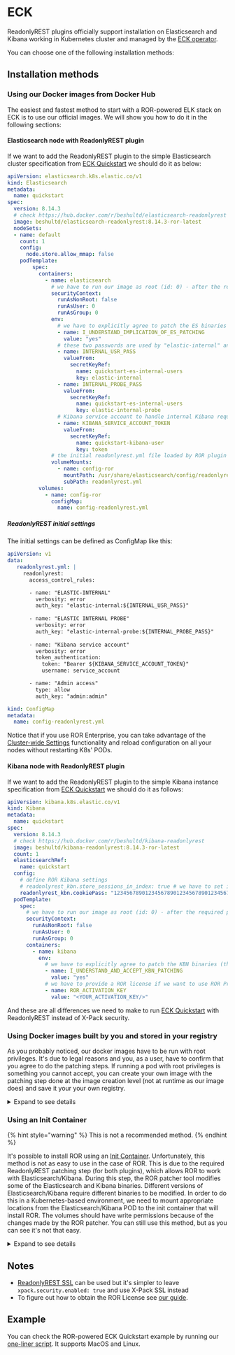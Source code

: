 # ECK 

ReadonlyREST plugins officially support installation on Elasticsearch and Kibana working in Kubernetes cluster and managed by the [ECK operator](https://www.elastic.co/guide/en/cloud-on-k8s/current/k8s-quickstart.html).

You can choose one of the following installation methods:

## Installation methods 

### Using our Docker images from Docker Hub

The easiest and fastest method to start with a ROR-powered ELK stack on ECK is to use our official images.
We will show you how to do it in the following sections:

#### Elasticsearch node with ReadonlyREST plugin

If we want to add the ReadonlyREST plugin to the simple Elasticsearch cluster specification from [ECK Quickstart](https://www.elastic.co/guide/en/cloud-on-k8s/current/k8s-deploy-elasticsearch.html) we should do it as below:

```yaml
apiVersion: elasticsearch.k8s.elastic.co/v1
kind: Elasticsearch
metadata:
  name: quickstart
spec:
  version: 8.14.3
  # check https://hub.docker.com/r/beshultd/elasticsearch-readonlyrest
  image: beshultd/elasticsearch-readonlyrest:8.14.3-ror-latest 
  nodeSets:
  - name: default
    count: 1
    config:
      node.store.allow_mmap: false
    podTemplate:
        spec:
          containers:
            - name: elasticsearch
              # we have to run our image as root (id: 0) - after the required patching step Elasticsearch will be run using "elasticsearch" user (id: 1000)
              securityContext:
                runAsNonRoot: false
                runAsUser: 0
                runAsGroup: 0
              env:
                # we have to explicitly agree to patch the ES binaries (the patching step will be done only once)
                - name: I_UNDERSTAND_IMPLICATION_OF_ES_PATCHING
                  value: "yes"
                # these two passwords are used by "elastic-internal" and "elastic-internal-probe" users - these users are used by ECK
                - name: INTERNAL_USR_PASS
                  valueFrom:
                    secretKeyRef:
                      name: quickstart-es-internal-users
                      key: elastic-internal
                - name: INTERNAL_PROBE_PASS
                  valueFrom:
                    secretKeyRef:
                      name: quickstart-es-internal-users
                      key: elastic-internal-probe
                # Kibana service account to handle internal Kibana requests 
                - name: KIBANA_SERVICE_ACCOUNT_TOKEN
                  valueFrom:
                    secretKeyRef:
                      name: quickstart-kibana-user
                      key: token
              # the initial readonlyrest.yml file loaded by ROR plugin during ES startup
              volumeMounts:
                - name: config-ror
                  mountPath: /usr/share/elasticsearch/config/readonlyrest.yml
                  subPath: readonlyrest.yml
          volumes:
            - name: config-ror
              configMap:
                name: config-readonlyrest.yml
```

##### ReadonlyREST initial settings

The initial settings can be defined as ConfigMap like this:

```yaml
apiVersion: v1
data:
   readonlyrest.yml: |
     readonlyrest:
       access_control_rules:

       - name: "ELASTIC-INTERNAL"
         verbosity: error
         auth_key: "elastic-internal:${INTERNAL_USR_PASS}"
     
       - name: "ELASTIC INTERNAL PROBE"
         verbosity: error
         auth_key: "elastic-internal-probe:${INTERNAL_PROBE_PASS}"
       
       - name: "Kibana service account"
         verbosity: error
         token_authentication:
           token: "Bearer ${KIBANA_SERVICE_ACCOUNT_TOKEN}" 
           username: service_account

       - name: "Admin access"
         type: allow
         auth_key: "admin:admin"

kind: ConfigMap
metadata:
  name: config-readonlyrest.yml
```

Notice that if you use ROR Enterprise, you can take advantage of the [Cluster-wide Settings](kibana.md#cluster-wide-settings-vs-readonlyrestyml) functionality and reload configuration on all your nodes without restarting K8s' PODs. 

#### Kibana node with ReadonlyREST plugin

If we want to add the ReadonlyREST plugin to the simple Kibana instance specification from [ECK Quickstart](https://www.elastic.co/guide/en/cloud-on-k8s/current/k8s-deploy-kibana.html) we should do it as follows:

```yaml
apiVersion: kibana.k8s.elastic.co/v1
kind: Kibana
metadata:
  name: quickstart
spec:
  version: 8.14.3
  # check https://hub.docker.com/r/beshultd/kibana-readonlyrest
  image: beshultd/kibana-readonlyrest:8.14.3-ror-latest 
  count: 1
  elasticsearchRef:
    name: quickstart
  config:
    # define ROR Kibana settings 
    # readonlyrest_kbn.store_sessions_in_index: true # we have to set it to true when we define more than one node
    readonlyrest_kbn.cookiePass: "12345678901234567890123456789012345678901234567890"
  podTemplate:
    spec:
      # we have to run our image as root (id: 0) - after the required patching step Kibana will be run using "kibana" user (id: 1000)
      securityContext:
        runAsNonRoot: false
        runAsUser: 0
        runAsGroup: 0
      containers:
        - name: kibana
          env:
            # we have to explicitly agree to patch the KBN binaries (the patching step will be done only once)
            - name: I_UNDERSTAND_AND_ACCEPT_KBN_PATCHING
              value: "yes"
            # we have to provide a ROR license if we want to use ROR Pro or Enterprise (if the license is not provided, then ROR Free is used)
            - name: ROR_ACTIVATION_KEY
              value: "<YOUR_ACTIVATION_KEY/>"
```

And these are all differences we need to make to run [ECK Quickstart](https://www.elastic.co/guide/en/cloud-on-k8s/current/k8s-quickstart.html) with ReadonlyREST instead of X-Pack security. 

### Using Docker images built by you and stored in your registry

As you probably noticed, our docker images have to be run with root privileges. It's due to legal reasons and you, as a user, 
have to confirm that you agree to do the patching steps. If running a pod with root privileges is something you cannot accept, you can create your own image with the patching step done at the image creation level (not at runtime as our image does) and save it your your own registry.

<details>
  <summary>Expand to see details</summary>
  
#### Elasticsearch with ROR custom image

The minimal Elasticsearch with ROR image definition looks like this:

```
# 'Dockerfile' file content
ARG ES_VERSION
FROM docker.elastic.co/elasticsearch/elasticsearch:${ES_VERSION}

ARG ES_VERSION
ARG ROR_VERSION

USER elasticsearch
RUN /usr/share/elasticsearch/bin/elasticsearch-plugin install --batch "https://api.beshu.tech/download/es?esVersion=$ES_VERSION&pluginVersion=$ROR_VERSION&email=[YOUR-EMAIL-ADDRESS]"
USER root
RUN /usr/share/elasticsearch/jdk/bin/java -jar /usr/share/elasticsearch/plugins/readonlyrest/ror-tools.jar patch --I_UNDERSTAND_AND_ACCEPT_ES_PATCHING yes
USER 1000:0
```

And then you can build it as follows:
```bash
docker build --build-arg ES_VERSION=8.14.3 --build-arg ROR_VERSION=1.59.0 -t elasticsearch-with-ror  .
```
And place the `elasticsearch-with-ror` image in your registry.

#### Elasticsearch node with ReadonlyREST plugin

If we want to add the ReadonlyREST plugin to the simple Elasticsearch cluster specification from [ECK Quickstart](https://www.elastic.co/guide/en/cloud-on-k8s/current/k8s-deploy-elasticsearch.html) we should do it as below:

```yaml
apiVersion: elasticsearch.k8s.elastic.co/v1
kind: Elasticsearch
metadata:
  name: quickstart
spec:
  version: 8.14.3
  # this is the image from your registry
  image: elasticsearch-with-ror
  nodeSets:
  - name: default
    count: 1
    config:
      node.store.allow_mmap: false
    podTemplate:
        spec:
          containers:
            - name: elasticsearch
              env:
                # these two passwords are used by "elastic-internal" and "elastic-internal-probe" users - these users are used by ECK
                - name: INTERNAL_USR_PASS
                  valueFrom:
                    secretKeyRef:
                      name: quickstart-es-internal-users
                      key: elastic-internal
                - name: INTERNAL_PROBE_PASS
                  valueFrom:
                    secretKeyRef:
                      name: quickstart-es-internal-users
                      key: elastic-internal-probe
                # Kibana service account to handle internal Kibana requests 
                - name: KIBANA_SERVICE_ACCOUNT_TOKEN
                  valueFrom:
                    secretKeyRef:
                      name: quickstart-kibana-user
                      key: token
              # the initial readonlyrest.yml file loaded by ROR plugin during ES startup
              volumeMounts:
                - name: config-ror
                  mountPath: /usr/share/elasticsearch/config/readonlyrest.yml
                  subPath: readonlyrest.yml
          volumes:
            - name: config-ror
              configMap:
                name: config-readonlyrest.yml
```

Check [the section from the previous paragraph](#readonlyrest-initial-settings) to see how to define `config-ror`.

#### Kibana with ROR custom image

The minimal Kibana with ROR image definition looks like this:

```
# 'Dockerfile' file content
ARG KBN_VERSION

FROM docker.elastic.co/kibana/kibana:${KBN_VERSION}

ARG KBN_VERSION
ARG ROR_VERSION

RUN /usr/share/kibana/bin/kibana-plugin install "https://api.beshu.tech/download/kbn?esVersion=$KBN_VERSION&pluginVersion=$ROR_VERSION&edition=kbn_universal&email=[YOUR-EMAIL-ADDRESS]"
USER root
RUN /usr/share/kibana/node/bin/node plugins/readonlyrestkbn/ror-tools.js patch --I_UNDERSTAND_AND_ACCEPT_KBN_PATCHING=yes && \
    chown -R kibana:kibana /usr/share/kibana/config
USER 1000:0
```

And then you can build it as follows:
```bash
docker build --build-arg KBN_VERSION=8.14.3 --build-arg ROR_VERSION=1.59.0 -t kibana-with-ror  .
```
And place the `kibana-with-ror` image in your registry.

#### Kibana node with ReadonlyREST plugin

If we want to add the ReadonlyREST plugin to the simple Kibana instance specification from [ECK Quickstart](https://www.elastic.co/guide/en/cloud-on-k8s/current/k8s-deploy-kibana.html) we should do it as follows:

```yaml
apiVersion: kibana.k8s.elastic.co/v1
kind: Kibana
metadata:
  name: quickstart
spec:
  version: 8.14.3
  # this is the image from your registry
  image: kibana-with-ror
  count: 1
  elasticsearchRef:
    name: quickstart
  config:
    # define ROR Kibana settings 
    # readonlyrest_kbn.store_sessions_in_index: true # we have to set it to true when we define more than one node
    readonlyrest_kbn.cookiePass: "12345678901234567890123456789012345678901234567890"
  podTemplate:
    spec:
      containers:
        - name: kibana
          env:
            # we have to provide a ROR license if we want to use ROR Pro or Enterprise (if the license is not provided, then ROR Free is used)
            - name: ROR_ACTIVATION_KEY
              value: "<YOUR_ACTIVATION_KEY/>"
```

And these are all differences we need to make to run [ECK Quickstart](https://www.elastic.co/guide/en/cloud-on-k8s/current/k8s-quickstart.html) with ReadonlyREST instead of X-Pack security. 

</details>

### Using an Init Container 

{% hint style="warning" %}
This is not a recommended method.
{% endhint %}

It's possible to install ROR using an [Init Container](https://kubernetes.io/docs/concepts/workloads/pods/init-containers/). Unfortunately, this
method is not as easy to use in the case of ROR. This is due to the required ReadonlyREST patching step (for both plugins), which allows ROR to work with Elasticsearch/Kibana. During this step, the ROR patcher tool modifies some of the Elasticsearch and Kibana binaries. 
Different versions of Elasticsearch/Kibana require different binaries to be modified. In order to do this in a Kubernetes-based environment, 
we need to mount appropriate locations from the Elasticsearch/Kibana POD to the init container that will install ROR. The volumes should have write permissions because of the changes made by the ROR patcher. You can still use this method, but as you can see
it's not that easy.

<details>
  <summary>Expand to see details</summary>
  
If you are still interested in this one, please take a look at the examples in our repository:
* [Elasticsearch with ROR installed using the Init Container method](https://github.com/sscarduzio/elasticsearch-readonlyrest-plugin/blob/v1.58.0_es8.14.3/docker-envs/eck/kind-cluster/ror/es.yml)
* [Kibana with ROR installed using the Init Container method](https://github.com/sscarduzio/elasticsearch-readonlyrest-plugin/blob/v1.58.0_es8.14.3/docker-envs/eck/kind-cluster/ror/kbn.yml)

</details>

## Notes

* [ReadonlyREST SSL](https://docs.readonlyrest.com/elasticsearch#encryption) can be used but it's simpler to leave `xpack.security.enabled: true` and use X-Pack SSL instead
*  To figure out how to obtain the ROR License see [our guide](./universal-builds/universal-builds.md#how-to-activate-proenterprise-features-a-universal-build).

## Example

You can check the ROR-powered ECK Quickstart example by running our [one-liner script](https://github.com/sscarduzio/elasticsearch-readonlyrest-plugin/tree/master/docker-envs/eck). It supports MacOS and Linux.